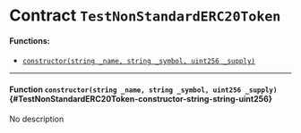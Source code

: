 # Contract `TestNonStandardERC20Token`



#### Functions:
- [`constructor(string _name, string _symbol, uint256 _supply)`](#TestNonStandardERC20Token-constructor-string-string-uint256)


---

#### Function `constructor(string _name, string _symbol, uint256 _supply)` {#TestNonStandardERC20Token-constructor-string-string-uint256}
No description

